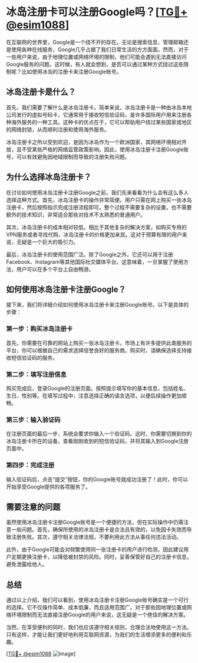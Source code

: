 # 冰岛注册卡可以注册Google吗？[[TG💪+ @esim1088](https://t.me/s/esim1088)]

在互联网的世界里，Google是一个绕不开的存在。无论是搜索信息、管理邮箱还是使用各种在线服务，Google几乎占据了我们日常生活的方方面面。然而，对于一些用户来说，由于地理位置或网络环境的限制，他们可能会遇到无法直接访问Google服务的问题。这时候，有人就会想到，是否可以通过某种方式绕过这些限制呢？比如使用冰岛的注册卡来注册Google账号。

## 冰岛注册卡是什么？

首先，我们需要了解什么是冰岛注册卡。简单来说，冰岛注册卡是一种由冰岛本地公司发行的虚拟号码卡，它通常用于接收短信验证码，是许多国际用户用来注册各种海外服务的一种工具。这种卡的优点在于，它可以帮助用户绕过某些国家或地区的网络封锁，从而顺利注册和使用海外服务。

冰岛注册卡之所以受到欢迎，是因为冰岛作为一个欧洲国家，其网络环境相对开放，且不受某些严格的网络监管政策影响。因此，使用冰岛注册卡注册Google账号，可以有效避免因地域限制而导致的注册失败问题。

## 为什么选择冰岛注册卡？

在讨论如何使用冰岛注册卡注册Google之前，我们先来看看为什么会有这么多人选择这种方式。首先，冰岛注册卡的操作非常简便。用户只需在网上购买一张冰岛注册卡，然后按照指示完成注册流程即可。整个过程不需要复杂的设置，也不需要额外的技术知识，非常适合那些对技术不太熟悉的普通用户。

其次，冰岛注册卡的成本相对较低。相比于其他复杂的解决方案，如购买专用的VPN服务或者寻找代购，冰岛注册卡的价格更加亲民。这对于预算有限的用户来说，无疑是一个巨大的吸引力。

最后，冰岛注册卡的使用范围广泛。除了Google之外，它还可以用于注册Facebook、Instagram等其他国际社交媒体平台。这意味着，一旦掌握了使用方法，用户可以在多个平台上自由畅游。

## 如何使用冰岛注册卡注册Google？

接下来，我们将详细介绍如何使用冰岛注册卡来注册Google账号。以下是具体的步骤：

### 第一步：购买冰岛注册卡

首先，你需要在可靠的网站上购买一张冰岛注册卡。市场上有许多提供此类服务的平台，你可以根据自己的需求选择信誉良好的服务商。购买时，请确保选择支持接收短信验证码的服务。

### 第二步：填写注册信息

购买完成后，登录Google的注册页面。按照提示填写你的基本信息，包括姓名、生日、性别等。在填写过程中，注意选择正确的语言选项，以便后续操作更加顺畅。

### 第三步：输入验证码

在注册页面的最后一步，系统会要求你输入一个验证码。这时，你需要切换到你的冰岛注册卡所在的设备，查看刚刚收到的短信验证码，并将其输入到Google注册页面中。

### 第四步：完成注册

输入验证码后，点击“提交”按钮，你的Google账号就成功注册了！此时，你可以开始享受Google提供的各项服务了。

## 需要注意的问题

虽然使用冰岛注册卡注册Google账号是一个便捷的方法，但在实际操作中仍需注意一些问题。首先，确保所使用的冰岛注册卡是合法且有效的，以免因卡失效而导致注册失败。其次，遵守相关法律法规，不要利用此方法从事任何违法活动。

此外，由于Google可能会对频繁使用同一张注册卡的用户进行检测，因此建议用户定期更换注册卡，以降低被封禁的风险。同时，妥善保管好自己的注册卡信息，避免泄露给他人。

## 总结

通过以上介绍，我们可以看到，使用冰岛注册卡注册Google账号确实是一个可行的选择。它不仅操作简单、成本低廉，而且适用范围广。对于那些因地理位置或网络环境限制而无法直接注册Google的用户来说，这无疑是一个绝佳的解决方案。

当然，在享受便利的同时，我们也应该遵守相关规则，合理合法地使用这一方法。只有这样，才能让我们更好地利用互联网资源，为我们的生活增添更多的便利和乐趣。

[[TG💪+ @esim1088](https://t.me/s/esim1088) ![Image](https://i.postimg.cc/4NQfJmqS/Snipaste-2025-05-13-00-14-12.png)]